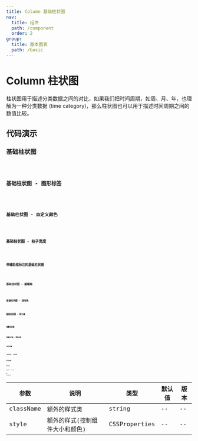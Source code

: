 ```yaml
---
title: Column 基础柱状图
nav:
  title: 组件
  path: /component
  order: 2
group:
  title: 基本图表
  path: /basic
---
```


# Column 柱状图

柱状图用于描述分类数据之间的对比，如果我们把时间周期，如周、月、年，也理解为一种分类数据 (time category)，那么柱状图也可以用于描述时间周期之间的数值比较。

## 代码演示

### 基础柱状图

<code src="./demo/demo-01.tsx" />

### 基础柱状图 - 图形标签

<code src="./demo/demo-02.tsx" />

### 基础柱状图 - 自定义颜色

<code src="./demo/demo-03.tsx" />

### 基础柱状图 - 柱子宽度

<code src="./demo/demo-04.tsx" />

### 带辅助框标注的基础柱状图

<code src="./demo/demo-05.tsx" />

### 基础柱状图 - 缩略轴

<code src="./demo/demo-06.tsx" />

### 基础柱状图 - 滚动条

<code src="./demo/demo-07.tsx" />

### 基础柱状图 - 转化率

<code src="./demo/demo-08.tsx" />

### 堆叠柱状图

<code src="./demo/demo-09.tsx" />

### 堆叠柱状图 - 数据标签

<code src="./demo/demo-10.tsx" />

### 分组柱状图

<code src="./demo/demo-11.tsx" />

### 分组柱状图 - 分组间距

<code src="./demo/demo-12.tsx" />

### 百分百柱状图

<code src="./demo/demo-13.tsx" />

### 区间柱状图

<code src="./demo/demo-14.tsx" />

### 区间柱状图 - label 样式

<code src="./demo/demo-15.tsx" />

## API

文本链接的属性说明如下：

| 参数      | 说明                           | 类型          | 默认值 | 版本 |
| --------- | ------------------------------ | ------------- | ------ | ---- |
| className | 额外的样式类                   | string        | --     | --   |
| style     | 额外的样式(控制组件大小和颜色) | CSSProperties | --     | --   |
